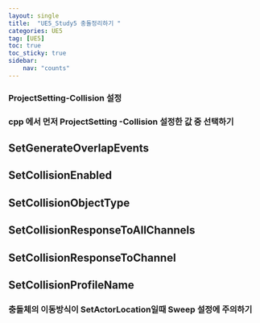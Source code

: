 ```yaml
---
layout: single
title:  "UE5_Study5 충돌정리하기 "
categories: UE5
tag: [UE5]
toc: true
toc_sticky: true
sidebar:
    nav: "counts"
---
```


### ProjectSetting-Collision 설정 

### cpp 에서 먼저 ProjectSetting -Collision 설정한 값 중 선택하기

## SetGenerateOverlapEvents

## SetCollisionEnabled

## SetCollisionObjectType

## SetCollisionResponseToAllChannels

## SetCollisionResponseToChannel

## SetCollisionProfileName

### 충돌체의 이동방식이  SetActorLocation일때 Sweep 설정에 주의하기
